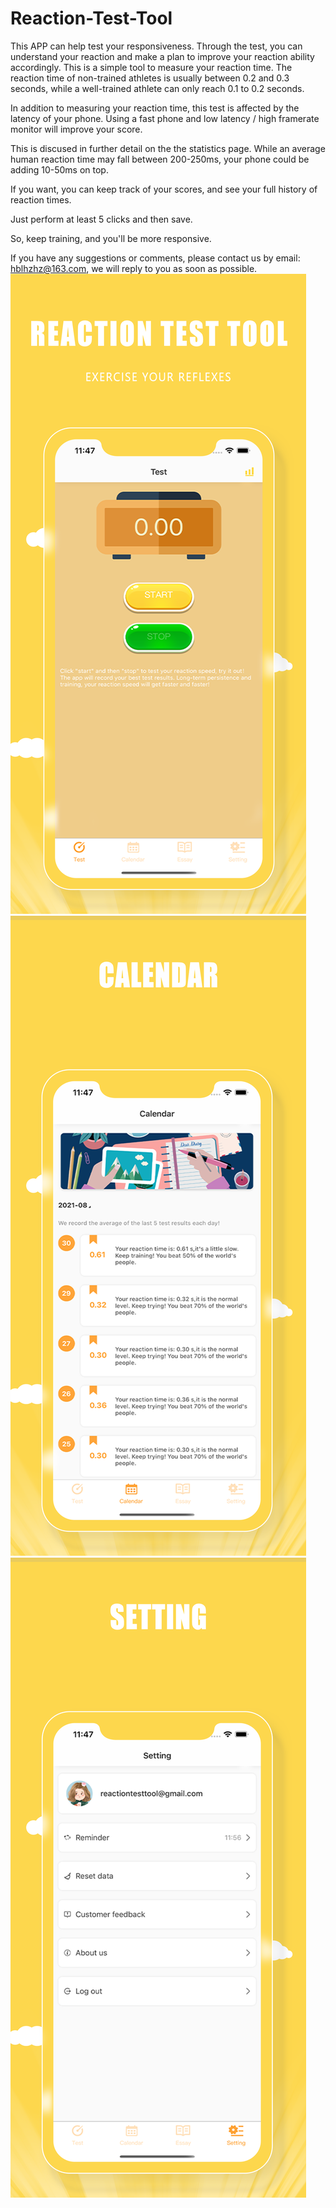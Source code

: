 # Reaction-Test-Tool

This APP can help test your responsiveness. Through the test, you can understand your reaction and make a plan to improve your reaction ability accordingly.
This is a simple tool to measure your reaction time.
The reaction time of non-trained athletes is usually between 0.2 and 0.3 seconds, while a well-trained athlete can only reach 0.1 to 0.2 seconds.

In addition to measuring your reaction time, this test is affected by the latency of your phone. Using a fast phone and low latency / high framerate monitor will improve your score.

This is discused in further detail on the the statistics page. While an average human reaction time may fall between 200-250ms, your phone could be adding 10-50ms on top. 

If you want, you can keep track of your scores, and see your full history of reaction times.

Just perform at least 5 clicks and then save.

So, keep training, and you'll be more responsive.


If you have any suggestions or comments, please contact us by email: hblhzhz@163.com, we will reply to you as soon as possible.
![Image text](https://github.com/hblhzhz/Reaction-Test-Tool/blob/main/上架/4.png)
![Image text](https://github.com/hblhzhz/Reaction-Test-Tool/blob/main/上架/5.png)
![Image text](https://github.com/hblhzhz/Reaction-Test-Tool/blob/main/上架/6.png)
